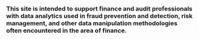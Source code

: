 ### This site is intended to support finance and audit professionals with data analytics used in fraud prevention and detection, risk management, and other data manipulation methodologies often encountered in the area of finance.  
